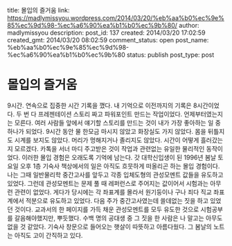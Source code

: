 title: 몰입의 즐거움
link: https://madlymissyou.wordpress.com/2014/03/20/%eb%aa%b0%ec%9e%85%ec%9d%98-%ec%a6%90%ea%b1%b0%ec%9b%80/
author: madlymissyou
description: 
post_id: 137
created: 2014/03/20 17:02:59
created_gmt: 2014/03/20 08:02:59
comment_status: open
post_name: %eb%aa%b0%ec%9e%85%ec%9d%98-%ec%a6%90%ea%b1%b0%ec%9b%80
status: publish
post_type: post

# 몰입의 즐거움

9시간. 연속으로 집중한 시간 기록을 깼다. 내 기억으로 이전까지의 기록은 8시간이었다. 두 번 다 프레젠테이션 스토리 짜고 파워포인트 만드는 작업이었다. 언제부터였는지는 모른다. 여러 사람들 앞에서 얘기할 스토리를 만드는 것이 내가 가장 좋아하는 일 중 하나가 되었다. 9시간 동안 물 한모금 마시지 않았고 화장실도 가지 않았다. 몸을 뒤틀지도 시계를 보지도 않았다. 머리가 멍해지거나 졸리지도 않았다. 시간이 어떻게 흘러갔는지 모르겠다. 카톡을 서너 마디 주고받은 것이 작업과 관련없는 유일한 물리적인 동작이었다. 이러한 몰입 경험은 오래도록 기억에 남는다. 갓 대학신입생이 된 1996년 봄날 토요일 오후 1층 기숙사 책상에서의 일은 아직도 흐뭇하게 떠올리곤 하는 몰입 경험이다. 나는 그때 일반물리학 중간고사를 앞두고 각종 입체도형의 관성모멘트 값들을 유도하고 있었다. 그런데 관성모멘트는 문제 풀 때 레퍼런스로 주어지는 값이어서 시험과는 아무런 관련이 없었다. 게다가 당시에는 각 좌표계를 몰라서 원기둥이나 구나 죄다 직교 좌표계에서 적분으로 유도하고 있었다. 다음 주가 중간고사였는데 쓸데없는 짓을 하고 있었던 것이다. 교과서의 한 페이지를 가득 채운 관성모멘트를 모두 유도한 것으로 시험공부를 갈음해야했지만, 뿌듯했다. 수백 명의 공대생 중 그 짓을 한 사람은 나 말고는 아무도 없을 것 같았다. 기숙사 창문으로 들어오는 햇살이 따뜻하고 아름다웠다. 그 봄날의 노트는 아직도 고이 간직하고 있다.